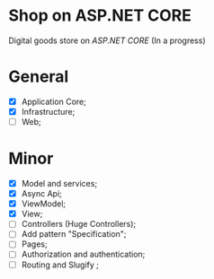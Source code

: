 # Shop on ASP.NET CORE
Digital goods store on *ASP.NET CORE* (In a progress)

# General
- [x]  Application Core;
- [x]  Infrastructure;
- [ ]  Web;
# Minor
- [x]  Model and services;
- [x]  Async Api;
- [x]  ViewModel;
- [x]  View;
- [ ]  Controllers (Huge Controllers);
- [ ]  Add pattern "Specification";
- [ ]  Pages;
- [ ]  Authorization and authentication;
- [ ]  Routing and Slugify ;
